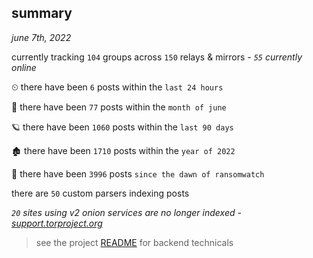 
## summary
_june 7th, 2022_

currently tracking `104` groups across `150` relays & mirrors - _`55` currently online_

⏲ there have been `6` posts within the `last 24 hours`

🦈 there have been `77` posts within the `month of june`

🪐 there have been `1060` posts within the `last 90 days`

🏚 there have been `1710` posts within the `year of 2022`

🦕 there have been `3996` posts `since the dawn of ransomwatch`

there are `50` custom parsers indexing posts

_`20` sites using v2 onion services are no longer indexed - [support.torproject.org](https://support.torproject.org/onionservices/v2-deprecation/)_

> see the project [README](https://github.com/joshhighet/ransomwatch#ransomwatch--) for backend technicals

